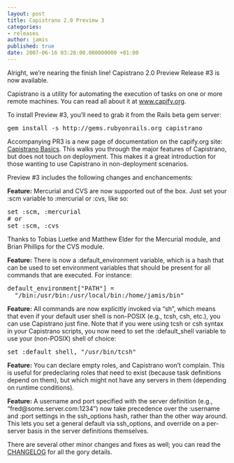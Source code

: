 ```yaml
---
layout: post
title: Capistrano 2.0 Preview 3
categories:
- releases
author: jamis
published: true
date: 2007-06-16 03:28:00.000000000 +01:00
---
```

<p>Alright, we&#8217;re nearing the finish line! Capistrano 2.0 Preview Release #3 is now available.</p>
<p>Capistrano is a utility for automating the execution of tasks on one or more remote machines. You can read all about it at <a href="http://www.capify.org">www.capify.org</a>.</p>
<p>To install Preview #3, you&#8217;ll need to grab it from the Rails beta gem server:</p>
<pre>gem install -s http://gems.rubyonrails.org capistrano</pre>
<p>Accompanying PR3 is a new page of documentation on the capify.org site: <a href="http://www.capify.org/getting-started/basics">Capistrano Basics</a>. This walks you through the major features of Capistrano, but does not touch on deployment. This makes it a great introduction for those wanting to use Capistrano in non-deployment scenarios.</p>
<p>Preview #3 includes the following changes and enchancements:</p>
<p><strong>Feature:</strong> Mercurial and <span class="caps">CVS</span> are now supported out of the box. Just set your :scm variable to :mercurial or :cvs, like so:</p>
<pre>set :scm, :mercurial
# or
set :scm, :cvs
</pre>
<p>Thanks to Tobias Luetke and Matthew Elder for the Mercurial module, and Brian Phillips for the <span class="caps">CVS</span> module.</p>
<p><strong>Feature:</strong> There is now a :default_environment variable, which is a hash that can be used to set environment variables that should be present for all commands that are executed. For instance:</p>
<pre>default_environment["PATH"] =
  "/bin:/usr/bin:/usr/local/bin:/home/jamis/bin"
</pre>
<p><strong>Feature:</strong> All commands are now explicitly invoked via &#8220;sh&#8221;, which means that even if your default user shell is non-<span class="caps">POSIX</span> (e.g., tcsh, csh, etc.), you can use Capistrano just fine. Note that if you were using tcsh or csh syntax in your Capistrano scripts, you now need to set the :default_shell variable to use your (non-<span class="caps">POSIX</span>) shell of choice:</p>
<pre>set :default_shell, "/usr/bin/tcsh"</pre>
<p><strong>Feature:</strong> You can declare empty roles, and Capistrano won&#8217;t complain. This is useful for predeclaring roles that need to exist (because task definitions depend on them), but which might not have any servers in them (depending on runtime conditions).</p>
<p><strong>Feature:</strong> A username and port specified with the server definition (e.g., &#8220;fred@some.server.com:1234&#8221;) now take precedence over the :username and :port settings in the ssh_options hash, rather than the other way around. This lets you set a general default via ssh_options, and override on a per-server basis in the server definitions themselves.</p>
<p>There are several other minor changes and fixes as well; you can read the <a href="http://svn.rubyonrails.org/rails/tags/capistrano_1-99-2/CHANGELOG"><span class="caps">CHANGELOG</span></a> for all the gory details.</p>